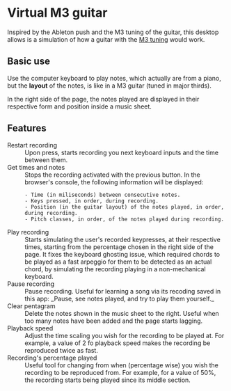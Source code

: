 # Virtual M3 guitar

Inspired by the Ableton push and the M3 tuning of the guitar,
this desktop allows is a simulation of how a guitar with
the [M3 tuning](https://en.wikipedia.org/wiki/Major_thirds_tuning) would work.

## Basic use

Use the computer keyboard to play notes, which actually
are from a piano, but the **layout** of the notes, is like
in a M3 guitar (tuned in major thirds).

In the right side of the page, the notes played are displayed
in their respective form and position inside a music sheet.

## Features

<dl>
  <dt>Restart recording</dt>
  <dd>
    Upon press, starts recording you next keyboard inputs
    and the time between them.
  </dd>
  
  <dt>Get times and notes</dt>
  <dd>
    Stops the recording activated with the previous button.
    In the browser's console, the following information 
    will be displayed:
    
    - Time (in miliseconds) between consecutive notes.
    - Keys pressed, in order, during recording.
    - Position (in the guitar layout) of the notes played, in order, during recording.
    - Pitch classes, in order, of the notes played during recording.
  </dd>

  <dt>Play recording</dt>
  <dd>
    Starts simulating the user's recorded keypresses, at their respective times,
    starting from the percentage chosen in the right side of the page.
    It fixes the keyboard ghosting issue, which required chords to be played 
    as a fast arpeggio for them to be detected as an actual chord, by 
    simulating the recording playing in a non-mechanical keyboard.
  </dd>
  
  <dt>Pause recording</dt>
  <dd>
    Pause recording.
    Useful for learning a song via its recoding saved in this app:
    _Pause, see notes played, and try to play them yourself._
  </dd>
  
  <dt>Clear pentagram</dt>
  <dd>
    Delete the notes shown in the music sheet to the right.
    Useful when too many notes have been added and the page starts lagging.
  </dd>
  
  <dt>Playback speed</dt>
  <dd>
    Adjust the time scaling you wish for the recording to be played at.
    For example, a value of 2 fo playback speed makes the recording
    be reproduced twice as fast.
  </dd>
  <dt>Recording's percentage played</dt>
  <dd>
    Useful tool for changing from when (percentage wise)
    you wish the recording to be reproduced from.
    For example, for a value of 50%, the recording starts being
    played since its middle section.
  </dd>
</dl>